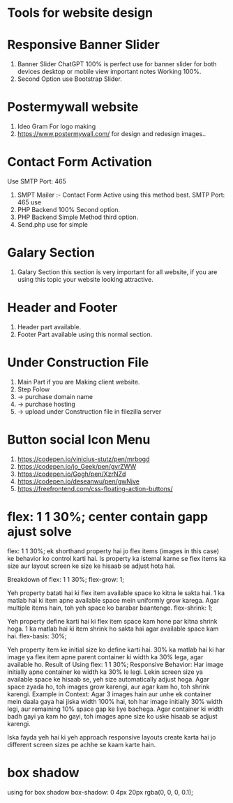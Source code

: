 # Tools for website design

# Responsive Banner Slider
1. Banner Slider ChatGPT 100% is perfect use for banner slider for both devices desktop or mobile view important notes Working 100%.
2. Second Option use Bootstrap Slider.
   
# Postermywall website
1. Ideo Gram For logo making 
2. https://www.postermywall.com/ for design and redesign images..

# Contact Form Activation 
 Use SMTP Port: 465
1. SMPT Mailer :- Contact Form Active using this method best. SMTP Port: 465 use 
2. PHP Backend 100% Second option.
3. PHP Backend Simple Method third option.
4. Send.php use for simple

# Galary Section
1. Galary Section this section is very important for all website, if you are using this topic your website looking attractive.

# Header and Footer 
1. Header part available.
2. Footer Part available using this normal section.

# Under Construction File
1. Main Part if you are Making client website.
2. Step Folow
3.  -> purchase domain name
4.  -> purchase hosting
5.  -> upload under Construction file in filezilla server

# Button social Icon Menu
1. https://codepen.io/vinicius-stutz/pen/mrbogd
2. https://codepen.io/jo_Geek/pen/gyrZWW
3. https://codepen.io/Gogh/pen/XzrNZd
4. https://codepen.io/deseanwu/pen/gwNjve
5. https://freefrontend.com/css-floating-action-buttons/

# flex: 1 1 30%; center contain gapp ajust solve 
flex: 1 1 30%; ek shorthand property hai jo flex items (images in this case) ke behavior ko control karti hai. Is property ka istemal karne se flex items ka size aur layout screen ke size ke hisaab se adjust hota hai.

Breakdown of flex: 1 1 30%;
flex-grow: 1;

Yeh property batati hai ki flex item available space ko kitna le sakta hai.
1 ka matlab hai ki item apne available space mein uniformly grow karega. Agar multiple items hain, toh yeh space ko barabar baantenge.
flex-shrink: 1;

Yeh property define karti hai ki flex item space kam hone par kitna shrink hoga.
1 ka matlab hai ki item shrink ho sakta hai agar available space kam hai.
flex-basis: 30%;

Yeh property item ke initial size ko define karti hai.
30% ka matlab hai ki har image ya flex item apne parent container ki width ka 30% lega, agar available ho.
Result of Using flex: 1 1 30%;
Responsive Behavior: Har image initially apne container ke width ka 30% le legi. Lekin screen size ya available space ke hisaab se, yeh size automatically adjust hoga. Agar space zyada ho, toh images grow karengi, aur agar kam ho, toh shrink karengi.
Example in Context:
Agar 3 images hain aur unhe ek container mein daala gaya hai jiska width 100% hai, toh har image initially 30% width legi, aur remaining 10% space gap ke liye bachega. Agar container ki width badh gayi ya kam ho gayi, toh images apne size ko uske hisaab se adjust karengi.

Iska fayda yeh hai ki yeh approach responsive layouts create karta hai jo different screen sizes pe achhe se kaam karte hain.

# box shadow
using for box shadow 
   box-shadow: 0 4px 20px rgba(0, 0, 0, 0.1);
